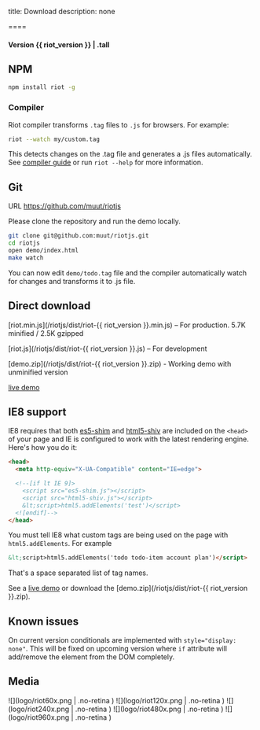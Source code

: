 
title: Download
description: none

====

#### Version {{ riot_version }} | .tall

## NPM

``` sh
npm install riot -g
```

### Compiler

Riot compiler transforms `.tag` files to `.js` for browsers. For example:

``` sh
riot --watch my/custom.tag
```

This detects changes on the .tag file and generates a .js files automatically. See [compiler guide](/riotjs/guide/#compiler) or run `riot --help` for more information.


## Git

<span class="tag">URL</span> https://github.com/muut/riotjs

Please clone the repository and run the demo locally.

``` sh
git clone git@github.com:muut/riotjs.git
cd riotjs
open demo/index.html
make watch
```

You can now edit `demo/todo.tag` file and the compiler automatically watch for changes and transforms it to .js file.


## Direct download

[riot.min.js](/riotjs/dist/riot-{{ riot_version }}.min.js) – For production. 5.7K minified / 2.5K gzipped

[riot.js](/riotjs/dist/riot-{{ riot_version }}.js) – For development

[demo.zip](/riotjs/dist/riot-{{ riot_version }}.zip) - Working demo with unminified version

[live demo](/riotjs/dist/demo/)


## IE8 support

IE8 requires that both [es5-shim](https://github.com/es-shims/es5-shim) and [html5-shiv](https://github.com/aFarkas/html5shiv) are included on the `<head>` of your page and IE is configured to work with the latest rendering engine. Here's how you do it:

``` html
<head>
  <meta http-equiv="X-UA-Compatible" content="IE=edge">

  <!--[if lt IE 9]>
    <script src="es5-shim.js"></script>
    <script src="html5-shiv.js"></script>
    &lt;script>html5.addElements('test')</script>
  <![endif]-->
</head>
```

You must tell IE8 what custom tags are being used on the page with `html5.addElements`. For example

``` html
&lt;script>html5.addElements('todo todo-item account plan')</script>
```

That's a space separated list of tag names.

See a [live demo](/riotjs/dist/demo/) or download the [demo.zip](/riotjs/dist/riot-{{ riot_version }}.zip).


## Known issues

On current version conditionals are implemented with `style="display: none"`. This will be fixed on upcoming version where `if` attribute will add/remove the element from the DOM completely.


## Media

![](logo/riot60x.png | .no-retina )
![](logo/riot120x.png | .no-retina )
![](logo/riot240x.png | .no-retina )
![](logo/riot480x.png | .no-retina )
![](logo/riot960x.png | .no-retina )
